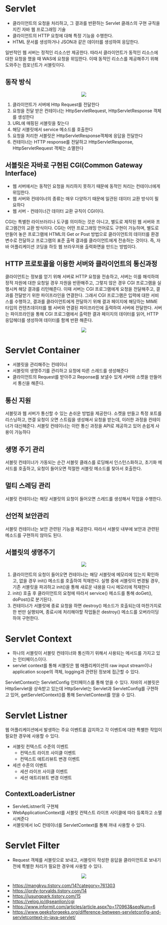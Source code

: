 # Servlet
- 클라이언트의 요청을 처리하고, 그 결과를 반환하는 Servlet 클래스의 구현 규칙을 지킨 자바 웹 프로그래밍 기술
- 클라이언트의 HTTP 요청에 대해 특정 기능을 수행한다.
- HTML 문서를 생성하거나 JSON과 같은 데이터를 생성하여 응답한다.

일반적인 웹 서버는 정적인 리소스만 제공한다. 따라서 클라이언트가 동적인 리소스에 대한 요청을 했을 때 WAS에 요청을 위임한다. 이때 동적인 리소스를 제공해주기 위해 도와주는 컴포넌트가 서블릿이다.

## 동작 방식
<p align=middle>
    <img src=https://user-images.githubusercontent.com/60502370/132290700-712b8142-e767-4a37-9308-377edc8fd3af.png>
</p>

1. 클라이언트가 서버에 Http Request를 전달한다
2. 요청을 전달 받은 컨테이너는 HttpServletRequest, HttpServletResponse 객체를 생성한다
3. URL에 매핑된 서블릿을 찾는다
4. 해당 서블릿에서 service 메소드를 호출한다
5. 요청을 처리한 서블릿은 HttpServletResponse객체에 응답을 전달한다
6. 컨테이너는 HTTP response를 전달하고 HttpServletResponse, HttpServletRequest 객체는 소멸한다

## 서블릿은 자바로 구현된 CGI(Common Gateway Interface)
- 웹 서버에서는 동적인 요청을 처리하지 못하기 때문에 동적인 처리는 컨테이너에게 위임한다.
- 웹 서버와 컨테이너의 종류는 매우 다양하기 때문에 일관된 데이터 교환 방식이 필요하다
- 웹 서버 - 컨테이너간 데이터 교환 규칙이 CGI이다.

CGI는 특별한 라이브러리나 도구를 의미하는 것은 아니고, 별도로 제작된 웹 서버와 프로그램간의 교환 방식이다. CGI는 어떤 프로그래밍 언어로도 구현이 가능하며, 별도로 만들어 놓은 프로그램에 HTML의 Get or Post 방법으로 클라이언트의 데이터를 환경변수로 전달하고 프로그램의 표준 출력 결과를 클라이언트에게 전송하는 것이다. 즉, 자바 어플리케이션 코딩을 하듯 웹 브라우저용 출력화면을 만드는 방법이다.

## HTTP 프로토콜을 이용한 서버와 클라이언트의 통신과정
클라이언트는 정보를 얻기 위해 서버로 HTTP 요청을 전송하고, 서버는 이를 해석하여 정적 자원에 대한 요청일 경우 자원을 반환해주고, 그렇지 않은 경우 CGI 프로그램을 실행시켜 해당 결과를 리턴해준다. 이때 서버는 CGI 프로그램에게 요청을 전달해주고, 결과를 전달받기 위한 파이프라인을 연결한다. 그래서 CGI 프로그램은 입력에 대한 서비스를 수행하고, 결과를 클라이언트에게 전달하기 위해 결과 페이지에 해당하는 MIME 타입의 컨텐츠데이터를 웹 서버와 연결된 파이프라인에 출력하여 서버에 전달한다. 서버는 파이프라인을 통해 CGI 프로그램에서 출력한 결과 페이지의 데이터를 읽어, HTTP 응답헤더를 생성하여 데이터를 함께 반환 해준다.

<p align=middle>
    <img src=https://user-images.githubusercontent.com/60502370/132292685-1f1a393d-5fff-42ab-bd88-49b26316dc4a.png>
</p>

# Servlet Container
- 서블릿을 관리해주는 컨테이너
- 서블릿의 생명주기를 관리하고 요청에 따른 스레드를 생성해준다
- 클라이언트의 Request를 받아주고 Reponse를 보낼수 있게 서버와 소켓을 만들어서 통신을 해준다.

## 통신 지원
서블릿과 웹 서버가 통신할 수 있는 손쉬운 방법을 제공한다. 소켓을 만들고 특정 포트를 리스닝하고, 연결 요청이 오면 스트림을 생성해서 요청을 받는데, 이러한 과정을 컨테이너가 대신해준다. 서블릿 컨테이너는 이런 통신 과정을 API로 제공하고 있어 손쉽게 사용이 가능하다

## 생명 주기 관리
서블릿 컨테이너가 가동되는 순간 서블릿 클래스를 로딩해서 인스턴스화하고, 초기화 메서드를 호출하고, 요청이 들어오면 적절한 서블릿 메소드를 찾아서 호출한다.

## 멀티 스레딩 관리
서블릿 컨테이너는 해당 서블릿의 요청이 들어오면 스레드를 생성해서 작업을 수행한다.

## 선언적 보안관리
서블릿 컨테이너는 보안 관련된 기능을 제공한다. 따라서 서블릿 내부에 보안과 관련된 메소드를 구현하지 않아도 된다.

## 서블릿의 생명주기
<p align=middle>
    <img src=https://user-images.githubusercontent.com/60502370/132293858-2e7ff2ea-7104-49a9-bd7f-af6daaf9598e.png>
</p>

1. 클라이언트의 요청이 들어오면 컨테이너는 해당 서블릿에 메모리에 있는지 확인하고, 없을 경우 init() 메소드를 호출하여 적재한다. 실행 중에 서블릿이 변경될 경우, 기존 서블릿을 파괴하고 init()을 통해 새로운 내용을 다시 메모리에 적재한다
2. init() 호출 후 클라이언트의 요청에 따라서 service() 메소드를 통해 doGet(), doPost()로 분기된다.
3. 컨테이너가 서블릿에 종료 요청을 하면 destroy() 메소드가 호출되는데 마찬가지로 한 번만 실행되며, 종료시에 처리해야할 작업들은 destroy() 메소드를 오버라이딩하여 구현한다.

# Servlet Context
- 하나의 서블릿이 서블릿 컨테이너와 통신하기 위해서 사용되는 메서드를 가지고 있는 인터페이스이다. 
- servlet context를 통해 서블릿은 웹 애플리케이션의 raw input stream이나 application scope의 객체, logging과 관련된 정보에 접근할 수 있다.

ServletContext는 ServletConfig 인터페이스를 통해 얻을 수 있다. 자바의 서블릿은 HttpServlet을 상속받고 있는데 HttpServlet는 Servlet과 ServletConfig를 구현하고 있어, getServletContext()를 통해 ServletContext를 얻을 수 있다.

# Servlet Listner
웹 어플리케이션에서 발생하는 주요 이벤트를 감지하고 각 이벤트에 대한 특별한 작업이 필요한 경우에 사용할 수 있다.
- 서블릿 컨텍스트 수준의 이벤트
  - 컨텍스트 라이프 사이클 이벤트
  - 컨텍스트 애트리뷰트 변경 이벤트
- 세션 수준의 이벤트
  - 세션 라이프 사이클 이벤트
  - 세션 애트리뷰트 변경 이벤트

## ContextLoaderListner
- ServletListner의 구현체
- WebApplicationContext를 서블릿 컨텍스트 라이프 사이클에 따라 등록하고 소멸시켜준다
- 서블릿에서 IoC 컨테이너를 ServletContext를 통해 꺼내 사용할 수 있다.

# Servlet Filter
- Request 객체를 서블릿으로 보내고, 서블릿이 작성한 응답을 클라이언트로 보내기 전에 특별한 처리가 필요한 경우에 사용할 수 있다.

<p align=middle>
    <img src=https://user-images.githubusercontent.com/60502370/132297833-2351cb06-7e62-44c9-85c3-5e00c035dd80.png>
</p>

- https://mangkyu.tistory.com/14?category=761303
- https://jordy-torvalds.tistory.com/14
- https://jusungpark.tistory.com/15
- https://velog.io/@seanlion/cgi
- https://www.informit.com/articles/article.aspx?p=170963&seqNum=6
- https://www.geeksforgeeks.org/difference-between-servletconfig-and-servletcontext-in-java-servlet/